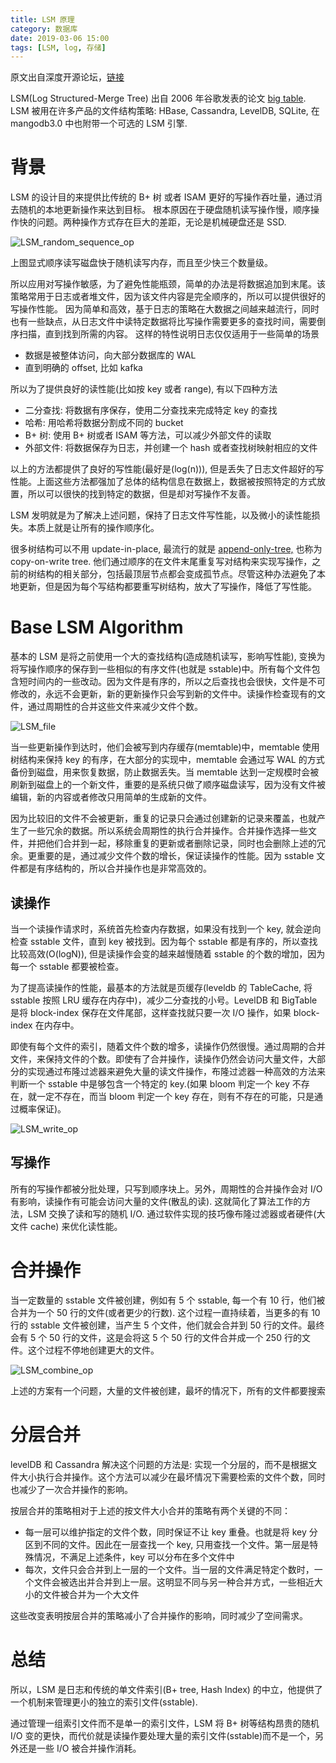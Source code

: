 ```yaml
---
title: LSM 原理
category: 数据库
date: 2019-03-06 15:00
tags: [LSM, log, 存储]
---
```


原文出自深度开源论坛，[链接](https://www.open-open.com/lib/view/open1424916275249.html)

LSM(Log Structured-Merge Tree) 出自 2006 年谷歌发表的论文 [big table](https://static.googleusercontent.com/media/research.google.com/zh-CN//archive/bigtable-osdi06.pdf). LSM 被用在许多产品的文件结构策略: HBase, Cassandra, LevelDB, SQLite, 在 mangodb3.0 中也附带一个可选的 LSM 引擎.

# 背景

LSM 的设计目的来提供比传统的 B+ 树 或者 ISAM 更好的写操作吞吐量，通过消去随机的本地更新操作来达到目标。
根本原因在于硬盘随机读写操作慢，顺序操作快的问题。两种操作方式存在巨大的差距，无论是机械硬盘还是 SSD.

![LSM_random_sequence_op](/image/LSM_random_sequence_op.png)

上图显式顺序读写磁盘快于随机读写内存，而且至少快三个数量级。

所以应用对写操作敏感，为了避免性能瓶颈，简单的办法是将数据追加到末尾。该策略常用于日志或者堆文件，因为该文件内容是完全顺序的，所以可以提供很好的写操作性能。
因为简单和高效，基于日志的策略在大数据之间越来越流行，同时也有一些缺点，从日志文件中读特定数据将比写操作需要更多的查找时间，需要倒序扫描，直到找到所需的内容。
这样的特性说明日志仅仅适用于一些简单的场景

- 数据是被整体访问，向大部分数据库的 WAL
- 直到明确的 offset, 比如 kafka

所以为了提供良好的读性能(比如按 key 或者 range), 有以下四种方法

- 二分查找: 将数据有序保存，使用二分查找来完成特定 key 的查找
- 哈希: 用哈希将数据分割成不同的 bucket
- B+ 树: 使用 B+ 树或者 ISAM 等方法，可以减少外部文件的读取
- 外部文件: 将数据保存为日志，并创建一个 hash 或者查找树映射相应的文件

以上的方法都提供了良好的写性能(最好是(log(n))), 但是丢失了日志文件超好的写性能。上面这些方法都强加了总体的结构信息在数据上，数据被按照特定的方式放置，所以可以很快的找到特定的数据，但是却对写操作不友善。

LSM 发明就是为了解决上述问题，保持了日志文件写性能，以及微小的读性能损失。本质上就是让所有的操作顺序化。

很多树结构可以不用 update-in-place, 最流行的就是 [append-only-tree,](http://www.bzero.se/ldapd/btree.html) 也称为 copy-on-write tree. 他们通过顺序的在文件末尾重复写对结构来实现写操作，之前的树结构的相关部分，包括最顶层节点都会变成孤节点。尽管这种办法避免了本地更新，但是因为每个写结构都要重写树结构，放大了写操作，降低了写性能。

# Base LSM Algorithm

基本的 LSM 是将之前使用一个大的查找结构(造成随机读写，影响写性能), 变换为将写操作顺序的保存到一些相似的有序文件(也就是 sstable)中。所有每个文件包含短时间内的一些改动。因为文件是有序的，所以之后查找也会很快，文件是不可修改的，永远不会更新，新的更新操作只会写到新的文件中。读操作检查现有的文件，通过周期性的合并这些文件来减少文件个数。

![LSM_file](/image/LSM_file.png)

当一些更新操作到达时，他们会被写到内存缓存(memtable)中，memtable 使用树结构来保持 key 的有序，在大部分的实现中，memtable 会通过写 WAL 的方式备份到磁盘，用来恢复数据，防止数据丢失。当 memtable 达到一定规模时会被刷新到磁盘上的一个新文件，重要的是系统只做了顺序磁盘读写，因为没有文件被编辑，新的内容或者修改只用简单的生成新的文件。

因为比较旧的文件不会被更新，重复的记录只会通过创建新的记录来覆盖，也就产生了一些冗余的数据。所以系统会周期性的执行合并操作。合并操作选择一些文件，并把他们合并到一起，移除重复的更新或者删除记录，同时也会删除上述的冗余。更重要的是，通过减少文件个数的增长，保证读操作的性能。因为 sstable 文件都是有序结构的，所以合并操作也是非常高效的。

## 读操作

当一个读操作请求时，系统首先检查内存数据，如果没有找到一个 key, 就会逆向检查 sstable 文件，直到 key 被找到。因为每个 sstable 都是有序的，所以查找比较高效(O(logN)), 但是读操作会变的越来越慢随着 sstable 的个数的增加，因为每一个 sstable 都要被检查。

为了提高读操作的性能，最基本的方法就是页缓存(leveldb 的 TableCache, 将 sstable 按照 LRU 缓存在内存中)，减少二分查找的小号。LevelDB 和 BigTable 是将 block-index 保存在文件尾部，这样查找就只要一次 I/O 操作，如果 block-index 在内存中。

即使有每个文件的索引，随着文件个数的增多，读操作仍然很慢。通过周期的合并文件，来保持文件的个数。即使有了合并操作，读操作仍然会访问大量文件，大部分的实现通过布隆过滤器来避免大量的读文件操作，布隆过滤器一种高效的方法来判断一个 sstable 中是够包含一个特定的 key.(如果 bloom 判定一个 key 不存在，就一定不存在，而当 bloom 判定一个 key 存在，则有不存在的可能，只是通过概率保证)。

![LSM_write_op](/image/LSM_bloom_avoid_read.png)

## 写操作

所有的写操作都被分批处理，只写到顺序块上。另外，周期性的合并操作会对 I/O 有影响，读操作有可能会访问大量的文件(散乱的读). 这就简化了算法工作的方法，LSM 交换了读和写的随机 I/O. 通过软件实现的技巧像布隆过滤器或者硬件(大文件 cache) 来优化读性能。

# 合并操作

当一定数量的 sstable 文件被创建，例如有 5 个 sstable, 每一个有 10 行，他们被合并为一个 50 行的文件(或者更少的行数). 这个过程一直持续着，当更多的有 10 行的 sstable 文件被创建，当产生 5 个文件，他们就会合并到 50 行的文件。最终会有 5 个 50 行的文件，这是会将这 5 个 50 行的文件合并成一个 250 行的文件。这个过程不停地创建更大的文件。

![LSM_combine_op](/image/LSM_combine_op.png)

上述的方案有一个问题，大量的文件被创建，最坏的情况下，所有的文件都要搜索

# 分层合并

levelDB 和 Cassandra 解决这个问题的方法是: 实现一个分层的，而不是根据文件大小执行合并操作。这个方法可以减少在最坏情况下需要检索的文件个数，同时也减少了一次合并操作的影响。

按层合并的策略相对于上述的按文件大小合并的策略有两个关键的不同：

- 每一层可以维护指定的文件个数，同时保证不让 key 重叠。也就是将 key 分区到不同的文件。因此在一层查找一个 key, 只用查找一个文件。第一层是特殊情况，不满足上述条件，key 可以分布在多个文件中
- 每次，文件只会合并到上一层的一个文件。当一层的文件满足特定个数时，一个文件会被选出并合并到上一层。这明显不同与另一种合并方式，一些相近大小的文件被合并为一个大文件

这些改变表明按层合并的策略减小了合并操作的影响，同时减少了空间需求。

# 总结

所以，LSM 是日志和传统的单文件索引(B+ tree, Hash Index) 的中立，他提供了一个机制来管理更小的独立的索引文件(sstable).

通过管理一组索引文件而不是单一的索引文件，LSM 将 B+ 树等结构昂贵的随机 I/O 变的更快，而代价就是读操作要处理大量的索引文件(sstable)而不是一个，另外还是一些 I/O 被合并操作消耗。
